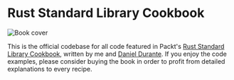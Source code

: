 # Rust Standard Library Cookbook

![Book cover](https://github.com/jnferner/rust-standard-library-cookbook/blob/master/github-resources/cover.png)

This is the official codebase for all code featured in Packt's [Rust Standard Library Cookbook](https://www.packtpub.com/application-development/rust-standard-library-cookbook), written by me and [Daniel Durante](https://github.com/durango).
If you enjoy the code examples, please consider buying the book in order to profit from detailed explanations to every recipe.
